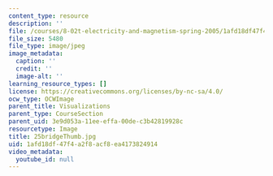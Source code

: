 ```yaml
---
content_type: resource
description: ''
file: /courses/8-02t-electricity-and-magnetism-spring-2005/1afd18df47f4a2f8acf8ea4173824914_25bridgeThumb.jpg
file_size: 5480
file_type: image/jpeg
image_metadata:
  caption: ''
  credit: ''
  image-alt: ''
learning_resource_types: []
license: https://creativecommons.org/licenses/by-nc-sa/4.0/
ocw_type: OCWImage
parent_title: Visualizations
parent_type: CourseSection
parent_uid: 3e9d053a-11ee-effa-00de-c3b42819928c
resourcetype: Image
title: 25bridgeThumb.jpg
uid: 1afd18df-47f4-a2f8-acf8-ea4173824914
video_metadata:
  youtube_id: null
---
```

